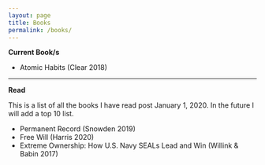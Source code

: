 ```yaml
---
layout: page
title: Books
permalink: /books/
---
```


**Current Book/s**
- Atomic Habits (Clear 2018)

---
**Read**

This is a list of all the books I have read post January 1, 2020.
In the future I will add a top 10 list.

- Permanent Record (Snowden 2019)
- Free Will (Harris 2020)
- Extreme Ownership: How U.S. Navy SEALs Lead and Win (Willink & Babin 2017)
